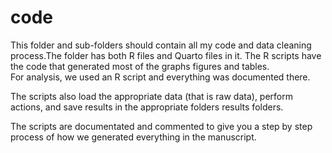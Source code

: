 # code

This folder and sub-folders should contain all my code and data cleaning process.The folder has both R files and Quarto files in it. The R scripts have the code that generated most of the graphs figures and tables.  
For analysis, we used an R script and everything was documented there.

The scripts also load the appropriate data (that is raw data), perform actions, and save results in the appropriate folders results folders. 

The scripts are documentated and commented to give you a step by step process of how we generated everything in the manuscript.